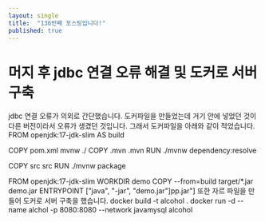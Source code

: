 ```yaml
---
layout: single
title:  "136번째 포스팅입니다!"
published: true
---
```

# 머지 후 jdbc 연결 오류 해결 및 도커로 서버 구축

jdbc 연결 오류가 의외로 간단했습니다.
도커파일을 만들었는데 거기 안에 넣었던 것이 다른 버전이라서 오류가 생겼던 것입니다. 
그래서 도커파일을 아래와 같이 적었습니다.
FROM openjdk:17-jdk-slim AS build

COPY pom.xml mvnw ./
COPY .mvn .mvn
RUN ./mvnw dependency:resolve

COPY src src
RUN ./mvnw package

FROM openjdk:17-jdk-slim
WORKDIR demo
COPY --from=build target/*.jar demo.jar
ENTRYPOINT ["java", "-jar", "demo.jar"]pp.jar"]
또한 자르 파일을 만들어 도커로 서버 구축을 했습니다.
docker build -t alcohol . 
docker run -d --name alchol -p 8080:8080 --network javamysql alcohol

